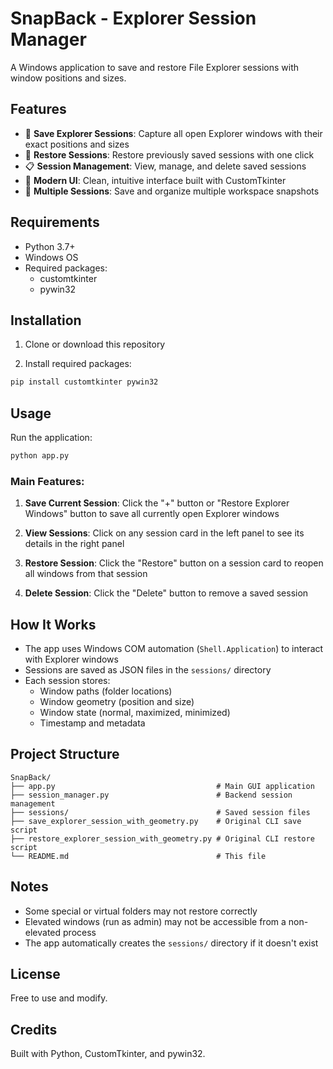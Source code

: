 # SnapBack - Explorer Session Manager

A Windows application to save and restore File Explorer sessions with window positions and sizes.

## Features

- 💾 **Save Explorer Sessions**: Capture all open Explorer windows with their exact positions and sizes
- 🔄 **Restore Sessions**: Restore previously saved sessions with one click
- 📋 **Session Management**: View, manage, and delete saved sessions
- 🎨 **Modern UI**: Clean, intuitive interface built with CustomTkinter
- 📁 **Multiple Sessions**: Save and organize multiple workspace snapshots

## Requirements

- Python 3.7+
- Windows OS
- Required packages:
  - customtkinter
  - pywin32

## Installation

1. Clone or download this repository

2. Install required packages:
```bash
pip install customtkinter pywin32
```

## Usage

Run the application:
```bash
python app.py
```

### Main Features:

1. **Save Current Session**: Click the "+" button or "Restore Explorer Windows" button to save all currently open Explorer windows

2. **View Sessions**: Click on any session card in the left panel to see its details in the right panel

3. **Restore Session**: Click the "Restore" button on a session card to reopen all windows from that session

4. **Delete Session**: Click the "Delete" button to remove a saved session

## How It Works

- The app uses Windows COM automation (`Shell.Application`) to interact with Explorer windows
- Sessions are saved as JSON files in the `sessions/` directory
- Each session stores:
  - Window paths (folder locations)
  - Window geometry (position and size)
  - Window state (normal, maximized, minimized)
  - Timestamp and metadata

## Project Structure

```
SnapBack/
├── app.py                                    # Main GUI application
├── session_manager.py                        # Backend session management
├── sessions/                                 # Saved session files
├── save_explorer_session_with_geometry.py    # Original CLI save script
├── restore_explorer_session_with_geometry.py # Original CLI restore script
└── README.md                                 # This file
```

## Notes

- Some special or virtual folders may not restore correctly
- Elevated windows (run as admin) may not be accessible from a non-elevated process
- The app automatically creates the `sessions/` directory if it doesn't exist

## License

Free to use and modify.

## Credits

Built with Python, CustomTkinter, and pywin32.
